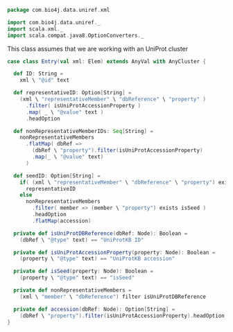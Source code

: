 
```scala
package com.bio4j.data.uniref.xml

import com.bio4j.data.uniref._
import scala.xml._
import scala.compat.java8.OptionConverters._
```


This class assumes that we are working with an UniProt cluster


```scala
case class Entry(val xml: Elem) extends AnyVal with AnyCluster {

  def ID: String =
    xml \ "@id" text

  def representativeID: Option[String] =
    (xml \ "representativeMember" \ "dbReference" \ "property" )
      .filter( isUniProtAccessionProperty )
      .map( _ \ "@value" text )
      .headOption

  def nonRepresentativeMemberIDs: Seq[String] =
    nonRepresentativeMembers
      .flatMap( dbRef =>
        (dbRef \ "property").filter(isUniProtAccessionProperty)
        .map(_ \ "@value" text)
      )

  def seedID: Option[String] =
    if( (xml \ "representativeMember" \ "dbReference" \ "property") exists isSeed  )
      representativeID
    else
      nonRepresentativeMembers
        .filter( member => (member \ "property") exists isSeed )
        .headOption
        .flatMap(accession)

  private def isUniProtDBReference(dbRef: Node): Boolean =
    (dbRef \ "@type" text) == "UniProtKB ID"

  private def isUniProtAccessionProperty(property: Node): Boolean =
    (property \ "@type" text) == "UniProtKB accession"

  private def isSeed(property: Node): Boolean =
    (property \ "@type" text) == "isSeed"

  private def nonRepresentativeMembers =
    (xml \ "member" \ "dbReference") filter isUniProtDBReference

  private def accession(dbRef: Node): Option[String] =
    (dbRef \ "property").filter(isUniProtAccessionProperty).headOption.map(_.text)
}

```




[test/scala/ParseUniRef50.scala]: ../../../test/scala/ParseUniRef50.scala.md
[main/scala/uniref.scala]: ../uniref.scala.md
[main/scala/xml/parsers.scala]: parsers.scala.md
[main/scala/xml/entry.scala]: entry.scala.md